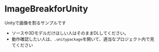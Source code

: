 # ImageBreakforUnity
Unityで画像を割るサンプルです

* ソースや3Dモデルだけほしい人はそのままDLしてください。
* 動作確認したい人は、`.unitypackage`を開いて、適当なプロジェクト内で見てください
